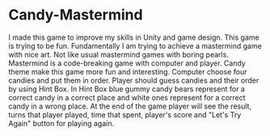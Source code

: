 # Candy-Mastermind
I made this game to improve my skills in Unity and game design.
This game is trying to be fun.  Fundamentally I am trying to achieve a mastermind game with nice art. Not like usual mastermind games with boring pearls.
Mastermind is a code-breaking game with computer and player. Candy theme make this game more fun and interesting. Computer choose four candies and put them in order. Player should guess candies and their order by using Hint Box. In Hint Box blue gummy candy bears represent for a correct candy in a correct place and white ones represent for a correct candy in a wrong place. At the end of the game player will see the result, turns that player played, time that spent, player's score and "Let's Try Again" button for playing again.
